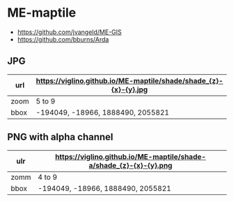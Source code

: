 # ME-maptile

* https://github.com/jvangeld/ME-GIS
* https://github.com/bburns/Arda

## JPG 
| url | https://viglino.github.io/ME-maptile/shade/shade_{z}-{x}-{y}.jpg |
|---|---|
| zoom | 5 to 9 |
| bbox | -194049, -18966, 1888490, 2055821 |

## PNG with alpha channel
| ulr | https://viglino.github.io/ME-maptile/shade-a/shade_{z}-{x}-{y}.png |
|---|---|
| zomm | 4 to 9 |
| bbox | -194049, -18966, 1888490, 2055821 |
